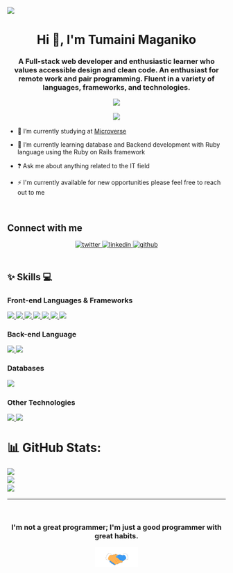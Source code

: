   [![](https://visitcount.itsvg.in/api?id=tumainimaganiko&icon=0&color=0)](https://visitcount.itsvg.in)
<h1 align="center">Hi 👋, I'm Tumaini Maganiko </h1>
 
<h3 align="center">A Full-stack web developer and enthusiastic learner who values accessible design and clean code. An enthusiast for remote work and pair programming. Fluent in a variety of languages, frameworks, and technologies.</h3>
  
  <p align="center">
  <img src="https://user-images.githubusercontent.com/46050946/154709509-cecdbcc3-20ed-4037-9046-99f7a05d5dbb.gif" />
</p>

<p align="center">
  <a href="https://github.com/DenverCoder1/readme-typing-svg">
    <img src="https://readme-typing-svg.herokuapp.com/?lines=Full-Stack%20Software%20developer%20;1+%2B%20years%20of%20working%20experience;Being%20passionate%20and%20creative;Available%20for%20Hire;&center=true&width=380&height=45">
  </a>
</p>
 
- 🔭 I’m currently studying at [Microverse](https://www.microverse.org/?grsf=tumaini-ba-jdehw3)  
  

- 🌱 I’m currently learning database and Backend development with Ruby language using the Ruby on Rails framework 
  

- ❓ Ask me about anything related to the IT field  
  

- ⚡ I'm currently available for new opportunities please feel free to reach out to me 
<br/>  


## Connect with me  
<div align="center">
<a href="https://twitter.com/Chief2maini" target="_blank">
<img src=https://img.shields.io/badge/twitter-%2300acee.svg?&style=for-the-badge&logo=twitter&logoColor=white alt=twitter style="margin-bottom: 5px;" />
</a>
<a href="https://linkedin.com/in/tumainimaganiko" target="_blank">
<img src=https://img.shields.io/badge/linkedin-%231E77B5.svg?&style=for-the-badge&logo=linkedin&logoColor=white alt=linkedin style="margin-bottom: 5px;" />
</a>
<a href="https://github.com/tumainimaganiko" target="_blank">
<img src=https://img.shields.io/badge/github-%2324292e.svg?&style=for-the-badge&logo=github&logoColor=white alt=github style="margin-bottom: 5px;" />
</a>  
</div>  
  

<br/>


## ✨ Skills 💻

### Front-end Languages & Frameworks
 
<p align="left">
 <a href="#">
  <img  src="https://readme-components.vercel.app/api?component=logo&fill=black&logo=javascript&svgfill=f6df1c" height="50">
 </a>
 <a href="#">
  <img  src="https://readme-components.vercel.app/api?component=logo&fill=black&logo=react&animation=spin&svgfill=15d8fe" height="50">  
 </a>
 <a href="#">
  <img  src="https://readme-components.vercel.app/api?component=logo&fill=black&logo=redux&svgfill=2d79c7&animation=spin" height="50">
 </a>
 <a href="#">
  <img  src="https://readme-components.vercel.app/api?component=logo&fill=black&logo=webpack&svgfill=8ed5fa&animation=spin" height="50">
 </a>
  <a href="#">
  <img  src="https://readme-components.vercel.app/api?component=logo&fill=black&logo=tailwindcss&svgfill=2d79c7&animation=spin" height="50">
 </a>
 <a href="#">
  <img  src="https://readme-components.vercel.app/api?component=logo&fill=black&logo=CSS3&svgfill=2d79c7&animation=spin" height="50">
 </a>
 <a href="#">
  <img  src="https://readme-components.vercel.app/api?component=logo&fill=black&logo=HTML5&svgfill=2d79c7&animation=spin" height="50">
 </a>
</p>

### Back-end Language
 
<p align="left">
  <a href="#">
  <img  src="https://readme-components.vercel.app/api?component=logo&fill=black&logo=ruby&svgfill=f91401&animation=spin" height="50">
 </a>
  <a href="#">
  <img  src="https://readme-components.vercel.app/api?component=logo&fill=black&logo=rubyonrails&svgfill=2d79c7&animation=spin" height="50">
 </a>
</p>
 

### Databases

<p align="left">
 <a href="#">
  <img  src="https://readme-components.vercel.app/api?component=logo&fill=black&logo=postgresql&svgfill=336791" height="50">  
 </a>
</p>

### Other Technologies

<p align="left"> 
 <a href="#">
  <img  src="https://readme-components.vercel.app/api?component=logo&fill=black&logo=Github" height="50">
 </a>
 <a href="#">
  <img  src="https://readme-components.vercel.app/api?component=logo&fill=black&logo=RestApi" height="50">
 </a>
</p>


# 📊 GitHub Stats:
![](https://github-readme-stats.vercel.app/api?username=tumainimaganiko&theme=dark&hide_border=false&include_all_commits=false&count_private=false)<br/>
![](https://github-readme-streak-stats.herokuapp.com/?user=tumainimaganiko&theme=dark&hide_border=false)<br/>
![](https://github-readme-stats.vercel.app/api/top-langs/?username=tumainimaganiko&theme=dark&hide_border=false&include_all_commits=false&count_private=false&layout=compact)



---


<br/>
<h3 align="center">I'm not a great programmer; I'm just a good programmer with great habits.</h3>
<p align="center"><img src='https://github.com/amon-cofie/amon-cofie/blob/main/handshake.gif' width="100px"></p>
